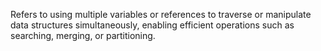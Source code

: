 Refers to using multiple variables or references to traverse or manipulate data structures simultaneously, enabling efficient operations such as searching, merging, or partitioning.